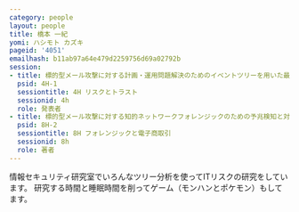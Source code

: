 ```yaml
---
category: people
layout: people
title: 橋本 一紀
yomi: ハシモト カズキ
pageid: '4051'
emailhash: b11ab97a64e479d2259756d69a02792b
session:
- title: 標的型メール攻撃に対する計画・運用問題解決のためのイベントツリーを用いた最適な対策案の選定手法の提案
  psid: 4H-1
  sessiontitle: 4H リスクとトラスト
  sessionid: 4h
  role: 発表者
- title: 標的型メール攻撃に対する知的ネットワークフォレンジックのための予兆検知と対策方法の提案
  psid: 8H-2
  sessiontitle: 8H フォレンジックと電子商取引
  sessionid: 8h
  role: 著者
---
```

情報セキュリティ研究室でいろんなツリー分析を使ってITリスクの研究をしています。
研究する時間と睡眠時間を削ってゲーム（モンハンとポケモン）もしてます。